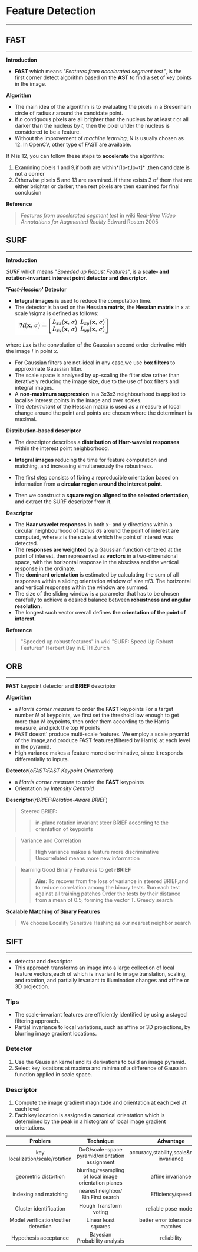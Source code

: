 # Feature Detection
-----------------------
## FAST
--------
**Introduction**

* __FAST__ which means _"Features from accelerated segment test"_, is the first corner detect algorithm based on the **AST** to find a set of key points in the image. 

**Algorithm**

* The main idea of the algorithm is to evaluating the pixels in a Bresenham circle of radius _r_ around the candidate point.
* If _n_ contiguous pixels are all brighter than the nucleus by at least _t_ or all darker than the nucleus by _t_, then the pixel under the nucleus is considered to be a feature.
* Without the improvement of *machine learning*, N is usually chosen as 12. In OpenCV, other type of FAST are available.

If N is 12, you can follow these steps to **accelerate** the algorithm:
1. Examining pixels 1 and 9,if both are within*[Ip-t,Ip+t]* ,then candidate is not a corner
2. Otherwise pixels 5 and 13 are examined. if there exists 3 of them that are either brighter or darker, then rest pixels are then examined for final conclusion

**Reference**

> _Features from accelerated segment test_ in wiki
> _Real-time Video Annotations for Augmented Reality_ Edward Rosten 2005

## **SURF**
------------
**Introduction**

_SURF_ which means "_Speeded up Robust Features_", is a **scale- and rotation-invariant interest point detector and descriptor**.

**'_Fast-Hessian_' Detector**
* **Integral images** is used to reduce the computation time.
* The detector is based on the **Hessian matrix**, the **Hessian matrix** in x at scale \sigma is defined as follows:
![Hessian Matrix](https://github.com/Kanghongsheng/Computer-Vision/raw/modified_version/Feature_Detection/Pictures/Hessian.jpg)

where _Lxx_ is the convolution of the Gaussian second order derivative with the image _I_ in point _x_. 
* For Gaussian filters are not-ideal in any case,we use **box filters** to approximate Gaussian filter.
* The scale space is analysed by up-scaling the filter size rather than iteratively reducing the image size, due to the use of box filters and integral images.
* A **non-maximum suppression** in a 3x3x3 neighbourhood is applied to lacalise interest points in the image and over scales. 
* The _determinant_ of the Hessian matrix is used as a measure of local change around the point and points are chosen where the determinant is maximal.

**Distribution-based descriptor**
* The descriptor describes a **distribution of Harr-wavelet responses** within the interest point neighborhood.
* **Integral images** reducing the time for feature computation and matching, and increasing simultaneously the robustness.


* The  first step consists of fixing a reproducible orientation based on information from a **circular region around the interest point**. 
 * Then we construct a **square region aligned to the selected orientation**, and extract the SURF descriptor from it.

**Descriptor**
* The **Haar wavelet responses** in both x- and y-directions within a circular neighbourhood of radius *6s* around the point of interest are computed, where _s_ is the scale at which the point of interest was detected.
* The **responses are weighted** by a Gaussian function centered at the point of interest, then represented as **vectors** in a two-dimensional space, with the horizontal response in the abscissa and the vertical response in the ordinate.
* The **dominant orientation** is estimated by calculating the sum of all responses within a sliding orientation window of size π/3. The horizontal and vertical responses within the window are summed.
* The size of the sliding window is a parameter that has to be chosen carefully to achieve a desired balance between **robustness and angular resolution**.
* The longest such vector overall defines **the orientation of the point of interest**. 

**Reference**
> "Speeded up robust features" in wiki
> "SURF: Speed Up Robust Features" Herbert Bay in ETH Zurich

## **ORB**
---------
**FAST** keypoint detector and **BRIEF** descriptor

**Algorithm**

* a _Harris corner measure_ to order the **FAST** keypoints
For a target number _N_ of keypoints, we first set the threshold low enough to get more than _N_ keypoints, then order them according to the Harris measure, and pick the top _N_ points
* FAST doesnt' produce multi-scale features.
We employ a scale pryamid of the image,and produce FAST features(filtered by Harris) at each level in the pyramid.
* High variance makes a feature more discriminative, since it responds differentially to inputs.

**Detector**(_oFAST:FAST Keypoint Orientation_)

* a _Harris corner measure_ to order the **FAST** keypoints
* Orientation by _Intensity Centroid_

**Descriptor**(_rBRIEF:Rotation-Aware BRIEF_)

> Steered BRIEF: 
>>in-plane rotation invariant
>>steer BRIEF according to the orientation of keypoints

> Variance and Correlation
>>High variance makes a feature more discriminative
>>Uncorrelated means more new information

> learning Good Binary Featuress to get **rBRIEF**
>> **Aim**: To recover from the loss of variance in steered BRIEF,and to reduce correlation among the binary tests.
>>Run each test against all training patches
>>Order the tests by their distance from a mean of 0.5, forming the vector T.
>>Greedy search

**Scalable Matching of Binary Features**
> We choose Locality Sensitive Hashing as our nearest neighbor search

## **SIFT**
---------
* detector and descriptor
* This approach transforms an image into a large collection of local feature vectors,each of which is invariant to image translation, scaling, and rotation, and partially invariant to illumination changes and affine or 3D projection.

### Tips
* The scale-invariant features are efficiently identified by using a staged filtering approach.
* Partial invariance to local variations, such as affine or 3D projections, by blurring image gradient locations.

### Detector
1. Use the Gaussian kernel and its derivations to build an image pyramid.
2. Select key locations at maxima and minima of a difference of Gaussian function applied in scale space.

### Descriptor
1. Compute the image gradient magnitude and orientation at each pxel at each level
2. Each key location is assigned a canonical orientation which is determined by the peak in a histogram of local image gradient orientations.

|Problem|Technique|Advantage|
|:--------:|:--------------:|:---------:|
|key localization/scale/rotation|DoG/scale-space pyramid/orientation assignment|accuracy,stability,scale&rotational invariance|
|geometric distortion|blurring/resampling of local image orientation planes|affine invariance|
|indexing and matching|nearest neighbor/ Bin First search|Efficiency/speed|
|Cluster identification|Hough Transform voting|reliable pose models|
|Model verification/outlier detection|Linear least squares|better error tolerance with matches|
|Hypothesis acceptance|Bayesian Probability analysis|reliability|
